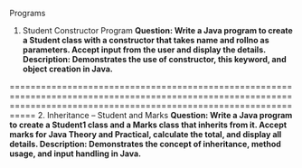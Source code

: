 Programs
1. Student Constructor Program
**Question: Write a Java program to create a Student class with a constructor that takes name and rollno as parameters. Accept input from the user and display the details.
Description: Demonstrates the use of constructor, this keyword, and object creation in Java.**

=======================================================================================================================================================================
2. Inheritance – Student and Marks
**Question: Write a Java program to create a Student1 class and a Marks class that inherits from it. Accept marks for Java Theory and Practical, calculate the total, and display all details.
Description: Demonstrates the concept of inheritance, method usage, and input handling in Java.**
